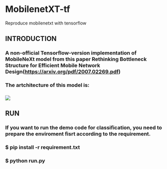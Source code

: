 # MobilenetXT-tf
Reproduce mobilenetxt with tensorflow

## INTRODUCTION
  
### A non-official Tensorflow-version implementation of MobileNeXt model from this paper Rethinking Bottleneck Structure for Efficient Mobile Network Design(https://arxiv.org/pdf/2007.02269.pdf)
### The artchitecture of this model is:

### ![](https://www.google.com/url?sa=i&url=https%3A%2F%2Fzhuanlan.zhihu.com%2Fp%2F157878449&psig=AOvVaw2XwSBJuzkGTZrABM27EagM&ust=1604119252674000&source=images&cd=vfe&ved=0CAIQjRxqFwoTCPjEuYXA2-wCFQAAAAAdAAAAABAD)
 
 
## RUN
### If you want to run the demo code for classification, you need to prepare the enviroment fisrt according to the requirement.
 
### $ pip install -r requirement.txt
### $ python run.py
